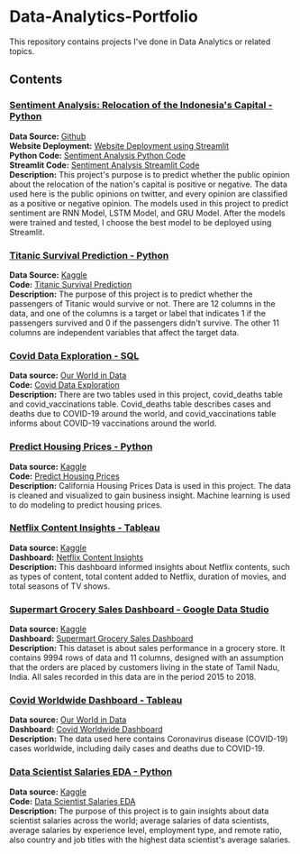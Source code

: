 # Data-Analytics-Portfolio
This repository contains projects I've done in Data Analytics or related topics.

## Contents

### [Sentiment Analysis: Relocation of the Indonesia's Capital - Python](https://github.com/hanaamaliak/analisis-sentimen)
**Data Source:** [Github](https://github.com/varaah/analisis-sentimen-ikn/blob/main/data/twitterIKN-labelled_new.csv)\
**Website Deployment:** [Website Deployment using Streamlit](https://hanaamaliak-analisis-sentimen-main-project-k3hy4s.streamlitapp.com/)\
**Python Code:** [Sentiment Analysis Python Code](https://github.com/hanaamaliak/analisis-sentimen/blob/master/Analisis%20Sentimen%20Pemindahan%20Ibukota%20-%20Hana%20Amalia%20Kushandini.ipynb)\
**Streamlit Code:** [Sentiment Analysis Streamlit Code](https://github.com/hanaamaliak/analisis-sentimen/blob/master/main_project.py)\
**Description:** This project's purpose is to predict whether the public opinion about the relocation of the nation's capital is positive or negative. The data used here is the public opinions on twitter, and every opinion are classified as a positive or negative opinion. The models used in this project to predict sentiment are RNN Model, LSTM Model, and GRU Model. After the models were trained and tested, I choose the best model to be deployed using Streamlit.

### [Titanic Survival Prediction - Python](https://github.com/hanaamaliak/DA-Portfolio/tree/master/Titanic%20Survival%20Prediction%20-%20Python)
**Data Source:** [Kaggle](https://www.kaggle.com/competitions/titanic/data)\
**Code:** [Titanic Survival Prediction](https://github.com/hanaamaliak/DA-Portfolio/blob/master/Titanic%20Survival%20Prediction%20-%20Python/Titanic%20Survival%20Prediction%20-%20Python.ipynb)\
**Description:** The purpose of this project is to predict whether the passengers of Titanic would survive or not. There are 12 columns in the data, and one of the columns is a target or label that indicates 1 if the passengers survived and 0 if the passengers didn't survive. The other 11 columns are independent variables that affect the target data.

### [Covid Data Exploration - SQL](https://github.com/hanaamaliak/DA-Portfolio/tree/master/Covid%20Data%20Exploration%20-%20SQL)
**Data source:** [Our World in Data](https://ourworldindata.org/covid-cases)\
**Code:** [Covid Data Exploration](https://github.com/hanaamaliak/DA-Portfolio/blob/master/Covid%20Data%20Exploration%20-%20SQL/Covid%20Data%20Exploration%20-%20SQL.sql)\
**Description:** There are two tables used in this project, covid_deaths table and covid_vaccinations table. Covid_deaths table describes cases and deaths due to COVID-19 around the world, and covid_vaccinations table informs about COVID-19 vaccinations around the world.

### [Predict Housing Prices - Python](https://github.com/hanaamaliak/DA-Portfolio/tree/master/Predict%20Housing%20Prices%20-%20Python)
**Data source:** [Kaggle](https://www.kaggle.com/code/mohamedramadanyakoub/calfornia-eda-modeling/data)\
**Code:** [Predict Housing Prices](https://github.com/hanaamaliak/DA-Portfolio/blob/master/Predict%20Housing%20Prices%20-%20Python/Predict%20Housing%20Prices%20-%20Python.ipynb)\
**Description:** California Housing Prices Data is used in this project. The data is cleaned and visualized to gain business insight. Machine learning is used to do modeling to predict housing prices.

### [Netflix Content Insights - Tableau](https://public.tableau.com/app/profile/hana.amalia.kushandini/viz/NetflixContentInsights/Dashboard1)
**Data source:** [Kaggle](https://www.kaggle.com/code/shivamb/netflix-shows-and-movies-exploratory-analysis/data)\
**Dashboard:** [Netflix Content Insights](https://public.tableau.com/app/profile/hana.amalia.kushandini/viz/NetflixContentInsights/Dashboard1)\
**Description:** This dashboard informed insights about Netflix contents, such as types of content, total content added to Netflix, duration of movies, and total seasons of TV shows.

### [Supermart Grocery Sales Dashboard - Google Data Studio](https://datastudio.google.com/u/0/reporting/fd242956-5201-4f3f-addc-ba41bb9932c2/page/hRFzC)
**Data source:** [Kaggle](https://www.kaggle.com/datasets/mohamedharris/supermart-grocery-sales-retail-analytics-dataset)\
**Dashboard:** [Supermart Grocery Sales Dashboard](https://datastudio.google.com/u/0/reporting/fd242956-5201-4f3f-addc-ba41bb9932c2/page/hRFzC)\
**Description:** This dataset is about sales performance in a grocery store. It contains 9994 rows of data and 11 columns, designed with an assumption that the orders are placed by customers living in the state of Tamil Nadu, India. All sales recorded in this data are in the period 2015 to 2018.

### [Covid Worldwide Dashboard - Tableau](https://public.tableau.com/app/profile/hana.amalia.kushandini/viz/CovidWorldwideDashboard_16595108722100/Dashboard1?publish=yes)
**Data source:** [Our World in Data](https://ourworldindata.org/covid-cases)\
**Dashboard:** [Covid Worldwide Dashboard](https://public.tableau.com/app/profile/hana.amalia.kushandini/viz/CovidWorldwideDashboard_16595108722100/Dashboard1?publish=yes)\
**Description:** The data used here contains Coronavirus disease (COVID-19) cases worldwide, including daily cases and deaths due to COVID-19.

### [Data Scientist Salaries EDA - Python](https://github.com/hanaamaliak/DA-Portfolio/tree/master/Data%20Scientist%20Salaries%20EDA%20-%20Python)
**Data source:** [Kaggle](https://www.kaggle.com/datasets/ruchi798/data-science-job-salaries)\
**Code:** [Data Scientist Salaries EDA](https://github.com/hanaamaliak/DA-Portfolio/blob/master/Data%20Scientist%20Salaries%20EDA%20-%20Python/Data%20Scientist%20Salaries%20EDA%20using%20Python.ipynb)\
**Description:** The purpose of this project is to gain insights about data scientist salaries across the world; average salaries of data scientists, average salaries by experience level, employment type, and remote ratio, also country and job titles with the highest data scientist's average salaries.
